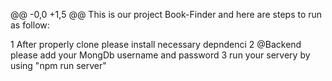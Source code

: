 @@ -0,0 +1,5 @@
This is our project Book-Finder and here are steps to run as follow:

1 After properly clone please install necessary depndenci
2 @Backend please add your MongDb username and password
3 run your servery by using "npm run server"
